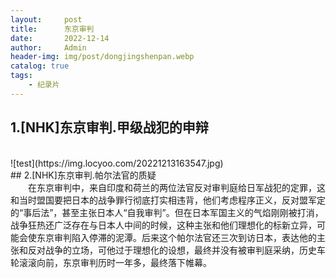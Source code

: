 ```yaml
---
layout:     post
title:      东京审判
date:       2022-12-14
author:     Admin
header-img: img/post/dongjingshenpan.webp
catalog: true
tags:
    - 纪录片
---
```

## 1.[NHK]东京审判.甲级战犯的申辩
<br>
![test](https://img.locyoo.com/20221213163547.jpg)
<br>
## 2.[NHK]东京审判.帕尔法官的质疑
<br>
&emsp;&emsp;在东京审判中，来自印度和荷兰的两位法官反对审判庭给日军战犯的定罪，这和当时盟国要把日本的战争罪行彻底打实相违背，他们考虑程序正义，反对盟军定的“事后法”，甚至主张日本人“自我审判”。但在日本军国主义的气焰刚刚被打消，战争狂热还广泛存在与日本人中间的时候，这种主张和他们理想化的标新立异，可能会使东京审判陷入停滞的泥潭。后来这个帕尔法官还三次到访日本，表达他的主张和反对战争的立场，可他过于理想化的设想，最终并没有被审判庭采纳，历史车轮滚滚向前，东京审判历时一年多，最终落下帷幕。